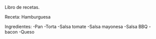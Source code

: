 Libro de recetas.

Receta: Hamburguesa

Ingredientes:
-Pan
-Torta
-Salsa tomate
-Salsa mayonesa
-Salsa BBQ
-bacon
-Queso
